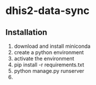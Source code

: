 # dhis2-data-sync

## Installation
1. download and install miniconda
2. create a python environment
3. activate the environment
4. pip install -r requirements.txt
5. python manage.py runserver
6. 